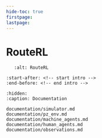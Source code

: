 ```yaml
---
hide-toc: true
firstpage:
lastpage:
---
```


# RouteRL

```{figure} _static/trans_bg.jpeg
   :alt: RouteRL
```

```{include} ../README.md
:start-after: <!-- start intro -->
:end-before: <!-- end intro -->
```

```{toctree}
:hidden:
:caption: Documentation

documentation/simulator.md
documentation/pz_env.md
documentation/machine_agents.md
documentation/human_agents.md
documentation/observations.md
```